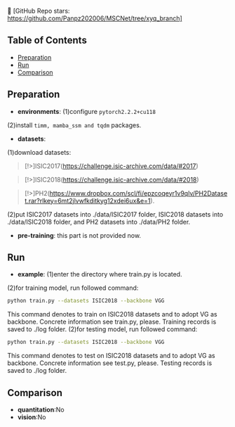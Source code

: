 👋 [GitHub Repo stars: https://github.com/Panpz202006/MSCNet/tree/xyq_branch]

## Table of Contents

- [Preparation](#Preparation)
- [Run](#Run)
- [Comparison](#Comparison)


## Preparation

- **environments**: 
(1)configure `pytorch2.2.2+cu118`

(2)install `timm, mamba_ssm and tqdm` packages.


- **datasets**: 

(1)download datasets:
> [!>]ISIC2017(https://challenge.isic-archive.com/data/#2017)

> [!>]ISIC2018(https://challenge.isic-archive.com/data/#2018)

> [!>]PH2(https://www.dropbox.com/scl/fi/epzcoqeyr1v9qlv/PH2Dataset.rar?rlkey=6mt2jlvwfkditkyg12xdei6ux&e=1).

(2)put ISIC2017 datasets into ./data/ISIC2017 folder, ISIC2018 datasets into ./data/ISIC2018 folder, and PH2 datasets into ./data/PH2 folder.

- **pre-training**: this part is not provided now.

## Run

- **example**:
(1)enter the directory where train.py is located.

(2)for training model, run followed command:
```bash
python train.py --datasets ISIC2018 --backbone VGG
```
This command denotes to train on ISIC2018 datasets and to adopt VG as backbone. Concrete information see train.py, please. Training records is saved to ./log folder. 
(2)for testing model, run followed command:
```bash
python train.py --datasets ISIC2018 --backbone VGG
```
This command denotes to test on ISIC2018 datasets and to adopt VG as backbone. Concrete information see test.py, please. Testing records is saved to ./log folder.


## Comparison

- **quantitation**:No
- **vision**:No
